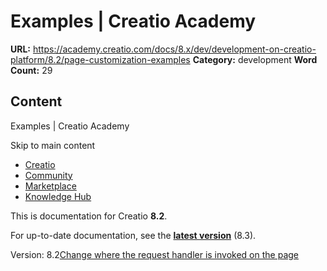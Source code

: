 # Examples | Creatio Academy

**URL:**
https://academy.creatio.com/docs/8.x/dev/development-on-creatio-platform/8.2/page-customization-examples
**Category:** development **Word Count:** 29

## Content

Examples | Creatio Academy

Skip to main content

- [Creatio](https://www.creatio.com/)
- [Community](https://community.creatio.com/)
- [Marketplace](https://marketplace.creatio.com/)
- [Knowledge Hub](https://knowledge-hub.creatio.com/)

This is documentation for Creatio **8.2**.

For up-to-date documentation, see the
**[latest version](/docs/8.x/dev/development-on-creatio-platform/page-customization-examples)**
(8.3).

Version:
8.2[Change where the request handler is invoked on the page](/docs/8.x/dev/development-on-creatio-platform/8.2/platform-customization/freedom-ui/page-customization-basics/examples/change-where-the-query-handler-is-invoked)
